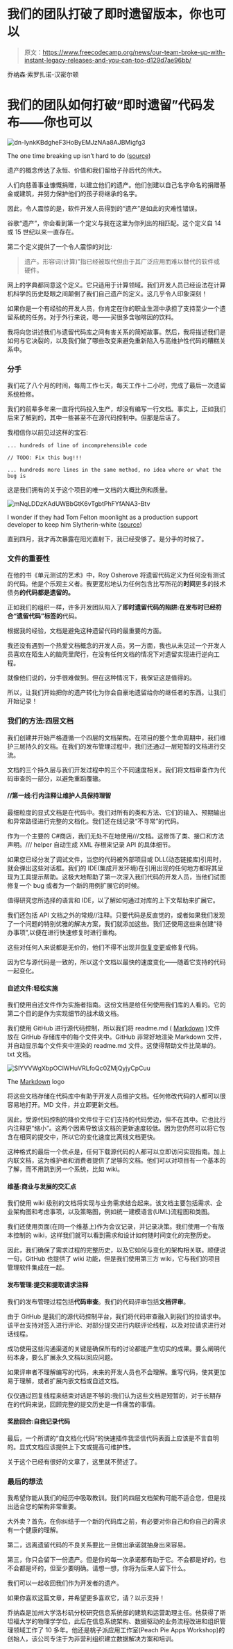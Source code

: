 # 我们的团队打破了即时遗留版本，你也可以

> 原文：<https://www.freecodecamp.org/news/our-team-broke-up-with-instant-legacy-releases-and-you-can-too-d129d7ae96bb/>

乔纳森·索罗扎诺-汉密尔顿

# 我们的团队如何打破“即时遗留”代码发布——你也可以

![dn-lynkKBdgheF3HoByEMJzNAa8AJBMigfg3](img/dc77fed6c809cd6401967594820e093c.png)

The one time breaking up isn’t hard to do ([source](https://pixabay.com/en/board-heart-play-over-love-off-1820678/))

遗产的概念传达了永恒、价值和我们留给子孙后代的伟大。

人们向慈善事业慷慨捐赠，以建立他们的遗产。他们创建以自己名字命名的捐赠基金或建筑，并努力保护他们的孩子将继承的名字。

因此，令人震惊的是，软件开发人员得到的“遗产”是如此的灾难性错误。

谷歌“遗产”，你会看到第一个定义与我在这里为你列出的相匹配。这个定义自 14 或 15 世纪以来一直存在。

第二个定义提供了一个令人震惊的对比:

> 遗产。形容词(计算)”指已经被取代但由于其广泛应用而难以替代的软件或硬件。

网上的字典都同意这个定义。它只适用于计算领域。我们开发人员已经设法在计算机科学的历史眨眼之间颠倒了我们自己遗产的定义。这几乎令人印象深刻！

如果你是一个有经验的开发人员，你肯定在你的职业生涯中承担了支持至少一个遗留系统的任务。对于外行来说，嗯——买很多含咖啡因的饮料。

我将向您讲述我们与遗留代码库之间有害关系的简短故事。然后，我将描述我们是如何与它决裂的，以及我们做了哪些改变来避免重新陷入与高维护性代码的糟糕关系中。

### 分手

我们花了八个月的时间，每周工作七天，每天工作十二小时，完成了最后一次遗留系统检修。

我们的前辈多年来一直将代码投入生产，却没有编写一行文档。事实上，正如我们后来了解到的，其中一些甚至不在源代码控制中。但那是后话了。

我相信你以前见过这样的宝石:

```
... hundreds of line of incomprehensible code
```

```
// TODO: Fix this bug!!!
```

```
... hundreds more lines in the same method, no idea where or what the bug is
```

这是我们拥有的关于这个项目的唯一文档的大概比例和质量。

![mNqLDDzKAdUWBbGtK6vTgbtPhFYfANA3-Btv](img/0802bc01e0079dc5bb2382886263804c.png)

I wonder if they had Tom Felton moonlight as a production support developer to keep him Slytherin-white ([source](http://tomfelton.org/))

直到四月，我才再次暴露在阳光直射下，我已经受够了。是分手的时候了。

### 文件的重要性

在他的书《单元测试的艺术》中，Roy Osherove 将遗留代码定义为任何没有测试的代码。他是个乐观主义者。我更宽松地认为任何包含比写所花的**时间**更多的技术债务**的代码都是遗留的。**

正如我们的组织一样，许多开发团队陷入了**即时遗留代码的陷阱:在发布时已经符合“遗留代码”标签的**代码。

根据我的经验，文档是避免这种遗留代码的最重要的方面。

我还没有遇到一个热爱文档概念的开发人员。另一方面，我也从未见过一个开发人员喜欢在陌生人的脑壳里爬行，在没有任何文档的情况下对遗留实现进行逆向工程。

就像他们说的，分手很难做到。但在这种情况下，我保证这是值得的。

所以，让我们开始把你的遗产转化为你会自豪地遗留给你的继任者的东西。让我们开始记录！

### 我们的方法:四层文档

我们创建并开始严格遵循一个四层的文档架构。在项目的整个生命周期中，我们维护三层持久的文档。在我们的发布管理过程中，我们还通过一层短暂的文档进行交流。

文档的三个持久层与我们开发过程中的三个不同速度相关。我们将文档审查作为代码审查的一部分，以避免重蹈覆辙。

#### //第一线:行内注释让维护人员保持理智

最细粒度的显式文档是在代码中。我们对所有的类和方法、它们的输入、预期输出和异常路径进行完整的文档化。我们还在线记录“不寻常”的代码。

作为一个主要的 C#商店，我们无处不在地使用///文档。这修饰了类、接口和方法声明。/// helper 自动生成 XML 存根来记录 API 的具体细节。

如果您已经分发了调试文件，当您的代码被外部项目或 DLL(动态链接库)引用时，就会弹出这些对话框。我们的 IDE(集成开发环境)在引用出现的任何地方都将其呈现为工具提示帮助。这极大地帮助了第一次深入我们代码的开发人员，当他们试图修复一个 bug 或者为一个新的用例扩展它的时候。

值得研究您所选择的语言和 IDE，以了解如何通过对库的上下文帮助来扩展它。

我们还包括 API 文档之外的常规//注释。只要代码是反直觉的，或者如果我们发现了一个问题的特别优雅的解决方案，我们就添加这些。我们还使用这些来创建“待办事项”,以便在进行快速修复时进行重构。

这些对任何人来说都是无价的，他们不得不出现并[恢复变更](https://blog.kentcdodds.com/please-don-t-commit-commented-out-code-53d0b5b26d5f)或修复代码。

因为它与源代码是一致的，所以这个文档以最快的速度变化——随着它支持的代码一起变化。

#### 自述文件:轻松实施

我们使用自述文件作为实施者指南。这份文档是给任何使用我们库的人看的。它的第二个目的是作为实现细节的战术级文档。

我们使用 GitHub 进行源代码控制，所以我们将 readme.md ( [Markdown](https://daringfireball.net/projects/markdown/syntax) )文件放在 GitHub 存储库中的每个文件夹中。GitHub 非常好地渲染 Markdown 文件，并自动显示每个文件夹中渲染的 readme.md 文件。这使得帮助文件比简单的。txt 文档。

![SlYVVWgXbpOClWHuVRLfoQc0ZMjQyjyCpCuu](img/d06d1b3be55c2fc291e7832c74dd27f9.png)

The [Markdown](https://daringfireball.net/projects/markdown/syntax) logo

将这些文档存储在代码库中有助于开发人员维护文档。任何修改代码的人都可以很容易地打开。MD 文件，并立即更新文档。

因此，受源代码控制的降价文件位于它们支持的代码旁边，但不在其中。它也比行内注释更“缩小”。这两个因素导致该文档的更新速度较低。因为您仍然可以将它包含在相同的提交中，所以它的变化速度比离线文档更快。

这种格式的最后一个优点是，任何下载源代码的人都可以立即访问实现指南。加上内联文档，这为维护者和消费者提供了足够的文档。他们可以对项目有一个基本的了解，而不用跳到另一个系统，比如 wiki。

#### 维基:商业与发展的交汇点

我们使用 wiki 级别的文档将实现与业务需求结合起来。该文档主要包括需求、企业架构图和考虑事项，以及策略图，例如统一建模语言(UML)流程图和类图。

我们还使用页面(在同一个维基上)作为会议记录，并记录决策。我们使用一个有版本控制的 wiki，这样我们就可以看到需求和设计如何随时间变化的完整历史。

因此，我们确保了需求过程的完整历史，以及它如何与变化的架构相关联。顺便说一句，GitHub 也提供了 wiki 功能，但是我们使用第三方 wiki，它与我们的项目管理软件集成在一起。

#### 发布管理:提交和提取请求注释

我们的发布管理过程包括**代码审查**。我们的代码评审包括**文档评审**。

由于 GitHub 是我们的源代码控制平台，我们将代码审查融入到我们的拉请求中。该平台支持对签入进行评论、对部分提交进行内联评论线程，以及对拉请求进行对话线程。

成功使用这些沟通渠道的关键是确保所有的讨论都能产生切实的成果。要么阐明代码本身，要么扩展永久文档以回应问题。

如果评审者不理解编写的代码，未来的开发人员也不会理解。重写代码，使其更加易于理解，或者扩展内嵌文档或自述文档。

仅仅通过回复线程来结束对话是不够的:我们认为这些文档是短暂的，对于长期存在的代码来说，回顾完整的提交历史是一件痛苦的事情。

#### 奖励回合:自我记录代码

最后，一个所谓的“自文档化代码”的快速插件我坚信代码表面上应该是不言自明的。显式文档应该提供上下文或提高可维护性。

关于这个已经有很好的文章了，这里就不赘述了。

### 最后的想法

我希望你能从我们的经历中吸取教训。我们的四层文档架构可能不适合您，但是找出适合您的架构非常重要。

大外卖？首先，在你纠结于一个新的代码库之前，有必要对你自己和你自己的需求有一个健康的理解。

第二，远离遗留代码的不良关系要比一旦做出承诺就抽身出来容易。

第三，你只会留下一份遗产。但是你的每一次承诺都有助于它。不会都是好的，也不会都是坏的，但至少要明确。请想一想，你将为后来人留下什么。

我们可以一起收回我们作为开发者的遗产。

如果你喜欢这篇文章，并希望更多喜欢它，请？以示支持！

乔纳森是加州大学洛杉矶分校研究信息系统部的建筑和运营助理主任。他获得了斯坦福大学的物理学学位，此后在信息系统架构、数据驱动的业务流程改进和组织管理领域工作了 10 多年。他还是桃子派应用工作室(Peach Pie Apps Workshop)的创始人，该公司专注于为非营利组织建立数据解决方案和培训。